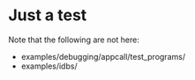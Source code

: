 # Just a test

Note that the following are not here:
* examples/debugging/appcall/test_programs/
* examples/idbs/

